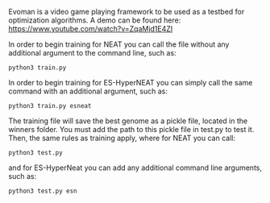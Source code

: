 Evoman is a video game playing framework to be used as a testbed for optimization algorithms.
A demo can be found here:  https://www.youtube.com/watch?v=ZqaMjd1E4ZI

In order to begin training for NEAT you can call the file without any additional argument to the command line, such as:
```
python3 train.py
```
In order to begin training for ES-HyperNEAT you can simply call the same command with an additional argument, such as:
```
python3 train.py esneat
```

The training file will save the best genome as a pickle file, located in the winners folder. You must add the path to this pickle file in test.py to test it. Then, the same rules as training apply, where for NEAT you can call:
```
python3 test.py
```
and for ES-HyperNeat you can add any additional command line arguments, such as:
```
python3 test.py esn
```